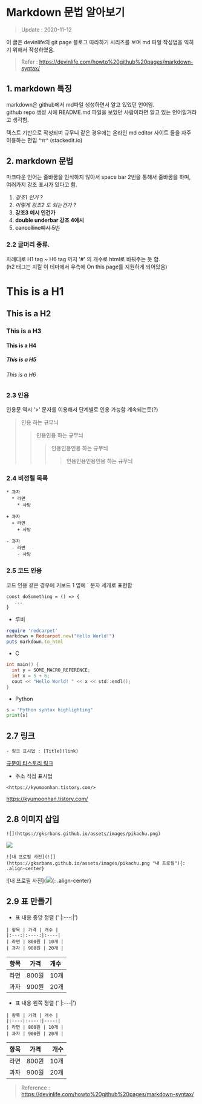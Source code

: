 ﻿# Markdown 문법 알아보기  
> Update : 2020-11-12

이 글은 devinlife의 git page 블로그 따라하기 시리즈를 보며 md 파일 작성법을 익히기 위해서 작성하였음.  
> Refer : https://devinlife.com/howto%20github%20pages/markdown-syntax/  

## 1. markdown 특징  
markdown은 github에서 md파일 생성하면서 알고 있었던 언어임.   
github repo 생성 시에 README.md 파일을 보았던 사람이라면 알고 있는 언어일거라고 생각함.  

텍스트 기반으로 작성되며 규무니 같은 경우에는 온라인 md editor 사이트 들을 자주 이용하는 편임 ^ㅠ^ (stackedit.io)  

## 2. markdown 문법  
마크다운 언어는 줄바꿈을 인식하지 않아서 space bar 2번을 통해서 줄바꿈을 하며, 여러가지 강조 표시가 있다고 함.  
1. *강조1 인가 ?*  
2. _이렇게 강조2 도 되는건가 ?_ 
3. **강조3 예시 인건가**  
4. __double underbar 강조 4예시__
5. ~~cancelline예시 5번~~  


### 2.2 글머리 종류.  
차례대로 H1 tag ~ H6 tag 까지 '#' 의 개수로 html로 바꿔주는 듯 함.  
(h2 태그는 지킬 이 테마에서 우측에 On this page를 지원하게 되어있음)  

# This is a H1  
## This is a H2  
### This is a H3  
#### This is a H4  
##### This is a H5  
###### This is a H6    


### 2.3 인용
인용문 역시 '>' 문자를 이용해서 단계별로 인용 가능함 계속되는듯(?)
> 인용 하는 규무늬  
>> 인용인용 하는 규무늬  
>>>인용인용인용 하는 규무늬   
>>>>인용인용인용인용 하는 규무늬  

### 2.4 비정렬 목록
```
* 과자
  * 라면
    * 사탕
```
```
+ 과자
  + 라면
    + 사탕
```
```
- 과자
  - 라면
    - 사탕
```

### 2.5 코드 인용
코드 인용 같은 경우에 키보드 1 옆에 ` 문자 세개로 표현함
```
const doSomething = () => {
   ...
}
```
- 루비
```ruby
require 'redcarpet'
markdown = Redcarpet.new("Hello World!")
puts markdown.to_html
```  
- C  
```C
int main() {
  int y = SOME_MACRO_REFERENCE;
  int x = 5 + 6;
  cout << "Hello World! " << x << std::endl();
}
```
- Python
```python
s = "Python syntax highlighting"
print(s)
```
## 2.7 링크  
```
- 링크 표시법 : [Title](link)
```
[규문이 티스토리 링크](https://kyumoonhan.tistory.com/)

- 주소 직접 표시법
```
<https://kyumoonhan.tistory.com/>
```
<https://kyumoonhan.tistory.com/>  

## 2.8 이미지 삽입
```
![](https://gksrbans.github.io/assets/images/pikachu.png)  
```
![](https://gksrbans.github.io/assets/images/pikachu.png)  

```
![내 프로필 사진](![](https://gksrbans.github.io/assets/images/pikachu.png "내 프로필"){: .align-center}
```


![내 프로필 사진](![](https://gksrbans.github.io/assets/images/pikachu.png){: .align-center}  

## 2.9 표 만들기
- 표 내용 중앙 정렬 (' |:---:|')
```
| 항목 | 가격 | 개수 |
|:---:|:----:|:----|
| 라면 | 800원 | 10개 |
| 과자 | 900원 | 20개 |
```
| 항목 | 가격 | 개수 |
|:---:|:----:|:----|
| 라면 | 800원 | 10개 |
| 과자 | 900원 | 20개 |
  
  
- 표 내용 왼쪽 정렬 (' |:---|')
```
| 항목 | 가격 | 개수 |
|:----|:----:|----:|
| 라면 | 800원 | 10개 |
| 과자 | 900원 | 20개 |
```

| 항목 | 가격 | 개수 |
|:----|:----:|----:|
| 라면 | 800원 | 10개 |
| 과자 | 900원 | 20개 |


> Reference : https://devinlife.com/howto%20github%20pages/markdown-syntax/
